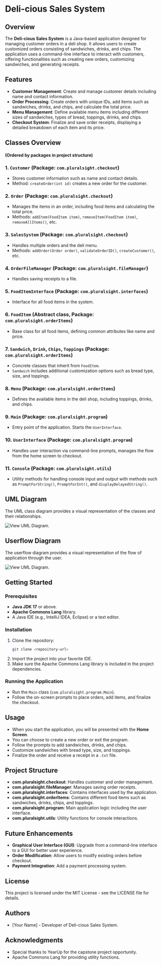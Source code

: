 # Deli-cious Sales System

## Overview
The **Deli-cious Sales System** is a Java-based application designed for managing customer orders in a deli shop. It allows users to create customized orders consisting of sandwiches, drinks, and chips. The application uses a command-line interface to interact with customers, offering functionalities such as creating new orders, customizing sandwiches, and generating receipts.

## Features
- **Customer Management**: Create and manage customer details including name and contact information.
- **Order Processing**: Create orders with unique IDs, add items such as sandwiches, drinks, and chips, and calculate the total price.
- **Menu Management**: Define available menu items including different sizes of sandwiches, types of bread, toppings, drinks, and chips.
- **Checkout System**: Finalize and save order receipts, displaying a detailed breakdown of each item and its price.

## Classes Overview 
#### (Ordered by packages in project structure)
### 1. `Customer` (Package: `com.pluralsight.checkout`)
- Stores customer information such as name and contact details.
- Method: `createOrder(int id)` creates a new order for the customer.

### 2. `Order` (Package: `com.pluralsight.checkout`)
- Manages the items in an order, including food items and calculating the total price.
- Methods: `addItem(FoodItem item)`, `removeItem(FoodItem item)`, `removeAllItems()`, etc.

### 3. `SalesSystem` (Package: `com.pluralsight.checkout`)
- Handles multiple orders and the deli menu.
- Methods: `addOrder(Order order)`, `validateOrderID()`, `createCustomer()`, etc.

### 4. `OrderFileManager` (Package: `com.pluralsight.fileManager`)
- Handles saving receipts to a file.

### 5. `FoodItemInterface` (Package: `com.pluralsight.interfaces`)
- Interface for all food items in the system.

### 6. `FoodItem` (Abstract class, Package: `com.pluralsight.orderItems`)
- Base class for all food items, defining common attributes like name and price.

### 7. `Sandwich`, `Drink`, `Chips`, `Toppings` (Package: `com.pluralsight.orderItems`)
- Concrete classes that inherit from `FoodItem`.
- `Sandwich` includes additional customization options such as bread type, size, and toppings.

### 8. `Menu` (Package: `com.pluralsight.orderItems`)
- Defines the available items in the deli shop, including toppings, drinks, and chips.

### 9. `Main` (Package: `com.pluralsight.program`)
- Entry point of the application. Starts the `UserInterface`.

### 10. `UserInterface` (Package: `com.pluralsight.program`)
- Handles user interaction via command-line prompts, manages the flow from the home screen to checkout.

### 11. `Console` (Package: `com.pluralsight.utils`)
- Utility methods for handling console input and output with methods such as `PromptForString()`, `PromptForInt()`, and `displayDelayedString()`.

## UML Diagram
The UML class diagram provides a visual representation of the classes and their relationships.

![View UML Diagram](src/main/java/com/pluralsight/resources/ClassDiagram.png).

## Userflow Diagram
The userflow diagram provides a visual representation of the flow of application through the user.

![View UML Diagram](src/main/java/com/pluralsight/resources/UserflowDiagram.svg).

## Getting Started
### Prerequisites
- **Java JDK 17** or above.
- **Apache Commons Lang** library.
- A Java IDE (e.g., IntelliJ IDEA, Eclipse) or a text editor.

### Installation
1. Clone the repository:
   ```bash
   git clone <repository-url>
   ```
2. Import the project into your favorite IDE.
3. Make sure the Apache Commons Lang library is included in the project dependencies.

### Running the Application
- Run the `Main` class (`com.pluralsight.program.Main`).
- Follow the on-screen prompts to place orders, add items, and finalize the checkout.

## Usage
- When you start the application, you will be presented with the **Home Screen**.
- You can choose to create a new order or exit the program.
- Follow the prompts to add sandwiches, drinks, and chips.
- Customize sandwiches with bread type, size, and toppings.
- Finalize the order and receive a receipt in a `.txt` file.

## Project Structure
- **com.pluralsight.checkout**: Handles customer and order management.
- **com.pluralsight.fileManager**: Manages saving order receipts.
- **com.pluralsight.interfaces**: Contains interfaces used by the application.
- **com.pluralsight.orderItems**: Contains different food items such as sandwiches, drinks, chips, and toppings.
- **com.pluralsight.program**: Main application logic including the user interface.
- **com.pluralsight.utils**: Utility functions for console interactions.

## Future Enhancements
- **Graphical User Interface (GUI)**: Upgrade from a command-line interface to a GUI for better user experience.
- **Order Modification**: Allow users to modify existing orders before checkout.
- **Payment Integration**: Add a payment processing system.

## License
This project is licensed under the MIT License - see the LICENSE file for details.

## Authors
- [Your Name] - Developer of Deli-cious Sales System.

## Acknowledgments
- Special thanks to YearUp for the capstone project opportunity.
- Apache Commons Lang for providing utility functions.

